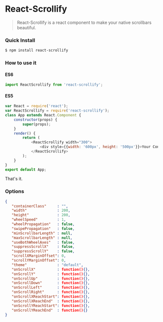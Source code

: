 # React-Scrollify

>React-Scrollify is a react component to make your native scrollbars beautiful.

### Quick Install

```sh
$ npm install react-scrollify
```

### How to use it

#### ES6
```javascript
import ReactScrollify from 'react-scrollify';
```
#### ES5
```javascript
var React = require('react');
var ReactScrollify = require('react-scrollify');
class App extends React.Component {
    constructor(props) {
        super(props);
    }
    render() {
        return (
            <ReactScrollify width="300">
                <div style={{width: '600px', height: '500px'}}>Your Content Here</div>
            </ReactScrollify>
        );
    }
}
export default App;
```
That's it.

### Options
```json
{
   "containerClass"     : "",
   "width"              : 200,
   "height"             : 200,
   "wheelSpeed"         : 1,
   "wheelPropagation"   : false,
   "swipePropagation"   : false,
   "minScrollbarLength" : null,
   "maxScrollbarLength" : null,
   "useBothWheelAxes"   : false,
   "suppressScrollX"    : false,
   "suppressScrollY"    : false,
   "scrollXMarginOffset": 0,
   "scrollYMarginOffset": 0,
   "theme"              : "default",
   "onScrollX"          : function(){},
   "onScrollY"          : function(){},
   "onScrollUp"         : function(){},
   "onScrollDown"       : function(){},
   "onScrollLeft"       : function(){},
   "onScrollRight"      : function(){},
   "onScrollXReachStart": function(){},
   "onScrollXReachEnd"  : function(){},
   "onScrollYReachStart": function(){},
   "onScrollYReachEnd"  : function(){}
}
```
